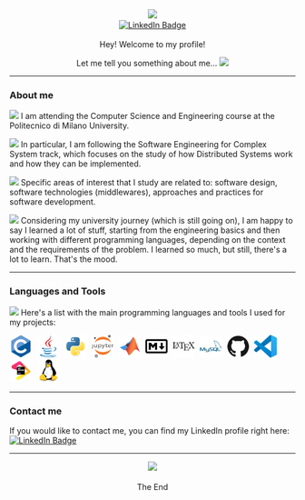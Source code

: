 <div id="header" align="center">
  <img src="https://media.giphy.com/media/xg62z0TyOIhRM0DPOe/giphy.gif" width="200"/>
</div>

<div id="badges" align="center">
  <a href="https://www.linkedin.com/in/mario-cela-386728223/">
    <img src="https://img.shields.io/badge/linkedin-%230077B5.svg?style=for-the-badge&logo=linkedin&logoColor=white" alt="LinkedIn Badge"/>
  </a>
</div>

<div align="center">
  <br>
  Hey! Welcome to my profile!
  
  Let me tell you something about me...
  <img src="https://media.giphy.com/media/fbSR0cD5tisRXeOdPa/giphy.gif" width="75px"/>
</div>

---

### About me

<img src="https://media.giphy.com/media/dBrXAuiJQpBTgFhHFH/giphy.gif" width="25px"/> I am attending the Computer Science and Engineering course at the Politecnico di Milano University.

<img src="https://media.giphy.com/media/9C8le8j0GMFqEv73C5/giphy.gif" width="25px"/> In particular, I am following the Software Engineering for Complex System track, which focuses on the study of how Distributed Systems work and how they can be implemented.

<img src="https://media.giphy.com/media/WFZvB7VIXBgiz3oDXE/giphy.gif" width="25px"/> Specific areas of interest that I study are related to: software design, software technologies (middlewares), approaches and practices for software development.

<img src="https://media.giphy.com/media/OBIBNR9ATt3HdpcmLC/giphy.gif" width="25px"/> Considering my university journey (which is still going on), I am happy to say I learned a lot of stuff, starting from the engineering basics and then working with different programming languages, depending on the context and the requirements of the problem. I learned so much, but still, there's a lot to learn. That's the mood.

---

### Languages and Tools

<img src="https://media.giphy.com/media/3iyKHMIKg5VWG6qHUm/giphy.gif" width="25px"/> Here's a list with the main programming languages and tools I used for my projects:

<div>
  <img src="https://github.com/devicons/devicon/blob/master/icons/c/c-original.svg" title="C" alt="C" width="40" height="40"/>&nbsp;
  <img src="https://github.com/devicons/devicon/blob/master/icons/java/java-original.svg" title="Java" alt="Java" width="40" height="40"/>&nbsp;
  <img src="https://github.com/devicons/devicon/blob/master/icons/python/python-original.svg" title="Python" alt="Python" width="40" height="40"/>&nbsp;
  <img src="https://github.com/devicons/devicon/blob/master/icons/jupyter/jupyter-original-wordmark.svg" title="Jupyter" alt="Jupyter" width="40" height="40"/>&nbsp;
  <img src="https://github.com/devicons/devicon/blob/master/icons/matlab/matlab-original.svg" title="MATLAB" alt="MATLAB" width="40" height="40"/>&nbsp;
  <img src="https://github.com/devicons/devicon/blob/master/icons/markdown/markdown-original.svg" title="md" alt="md" width="40" height="40"/>&nbsp;
  <img src="https://github.com/devicons/devicon/blob/master/icons/latex/latex-original.svg" title="latex" alt="latex" width="40" height="40"/>&nbsp;
  <img src="https://github.com/devicons/devicon/blob/master/icons/mysql/mysql-plain-wordmark.svg" title="sql" alt="sql" width="40" height="40"/>&nbsp;
  <img src="https://github.com/devicons/devicon/blob/master/icons/github/github-original.svg" title="Github" alt="Github " width="40" height="40"/>&nbsp;
  <img src="https://github.com/devicons/devicon/blob/master/icons/vscode/vscode-original.svg"  title="VSC" alt="VSC" width="40" height="40"/>&nbsp;
  <img src="https://github.com/devicons/devicon/blob/master/icons/jetbrains/jetbrains-original.svg" title="JB" alt="JB" width="40" height="40"/>&nbsp;
  <img src="https://github.com/devicons/devicon/blob/master/icons/linux/linux-original.svg" title="Linux" alt="Linux" width="40" height="40"/>&nbsp;
</div>

---

### Contact me

If you would like to contact me, you can find my LinkedIn profile right here: 
<a href="https://www.linkedin.com/in/mario-cela-386728223/">
  <img src="https://img.shields.io/badge/linkedin-%230077B5.svg?style=for-the-badge&logo=linkedin&logoColor=white" alt="LinkedIn Badge" width="90"/>
</a>

---

<div align="center">
  
  <img src="https://media.giphy.com/media/lD76yTC5zxZPG/giphy.gif" width="250px"/>

  <br>
  <br>
  The End
</div>
